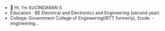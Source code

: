 - 👋 Hi, I’m SUCINDARAN S
- Education : BE Electrical and Electronics and Engineering (second year).
- College: Government College of Engineering(IRTT formerly), Erode.
-engineering...

<!---
Suci77github/Suci77github is a ✨ special ✨ repository because its `README.md` (this file) appears on your GitHub profile.
You can click the Preview link to take a look at your changes.
--->
